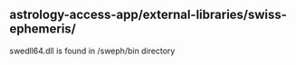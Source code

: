 ## astrology-access-app/external-libraries/swiss-ephemeris/
swedll64.dll is found in /sweph/bin directory